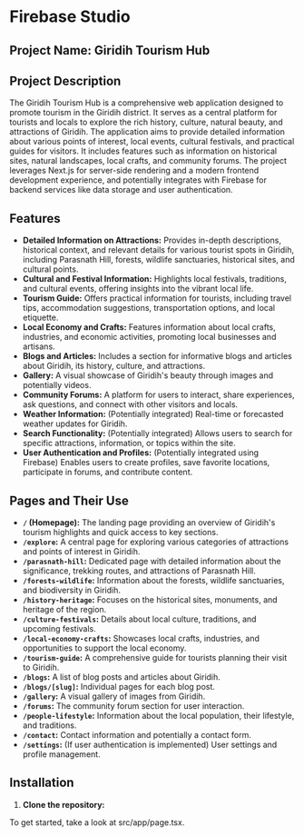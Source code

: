 # Firebase Studio

## Project Name: Giridih Tourism Hub

## Project Description

The Giridih Tourism Hub is a comprehensive web application designed to promote tourism in the Giridih district. It serves as a central platform for tourists and locals to explore the rich history, culture, natural beauty, and attractions of Giridih. The application aims to provide detailed information about various points of interest, local events, cultural festivals, and practical guides for visitors. It includes features such as information on historical sites, natural landscapes, local crafts, and community forums. The project leverages Next.js for server-side rendering and a modern frontend development experience, and potentially integrates with Firebase for backend services like data storage and user authentication.

## Features

*   **Detailed Information on Attractions:** Provides in-depth descriptions, historical context, and relevant details for various tourist spots in Giridih, including Parasnath Hill, forests, wildlife sanctuaries, historical sites, and cultural points.
*   **Cultural and Festival Information:** Highlights local festivals, traditions, and cultural events, offering insights into the vibrant local life.
*   **Tourism Guide:** Offers practical information for tourists, including travel tips, accommodation suggestions, transportation options, and local etiquette.
*   **Local Economy and Crafts:** Features information about local crafts, industries, and economic activities, promoting local businesses and artisans.
*   **Blogs and Articles:** Includes a section for informative blogs and articles about Giridih, its history, culture, and attractions.
*   **Gallery:** A visual showcase of Giridih's beauty through images and potentially videos.
*   **Community Forums:** A platform for users to interact, share experiences, ask questions, and connect with other visitors and locals.
*   **Weather Information:** (Potentially integrated) Real-time or forecasted weather updates for Giridih.
*   **Search Functionality:** (Potentially integrated) Allows users to search for specific attractions, information, or topics within the site.
*   **User Authentication and Profiles:** (Potentially integrated using Firebase) Enables users to create profiles, save favorite locations, participate in forums, and contribute content.

## Pages and Their Use

*   **`/` (Homepage):** The landing page providing an overview of Giridih's tourism highlights and quick access to key sections.
*   **`/explore`:** A central page for exploring various categories of attractions and points of interest in Giridih.
*   **`/parasnath-hill`:** Dedicated page with detailed information about the significance, trekking routes, and attractions of Parasnath Hill.
*   **`/forests-wildlife`:** Information about the forests, wildlife sanctuaries, and biodiversity in Giridih.
*   **`/history-heritage`:** Focuses on the historical sites, monuments, and heritage of the region.
*   **`/culture-festivals`:** Details about local culture, traditions, and upcoming festivals.
*   **`/local-economy-crafts`:** Showcases local crafts, industries, and opportunities to support the local economy.
*   **`/tourism-guide`:** A comprehensive guide for tourists planning their visit to Giridih.
*   **`/blogs`:** A list of blog posts and articles about Giridih.
*   **`/blogs/[slug]`:** Individual pages for each blog post.
*   **`/gallery`:** A visual gallery of images from Giridih.
*   **`/forums`:** The community forum section for user interaction.
*   **`/people-lifestyle`:** Information about the local population, their lifestyle, and traditions.
*   **`/contact`:** Contact information and potentially a contact form.
*   **`/settings`:** (If user authentication is implemented) User settings and profile management.

## Installation

1.  **Clone the repository:**


To get started, take a look at src/app/page.tsx.
